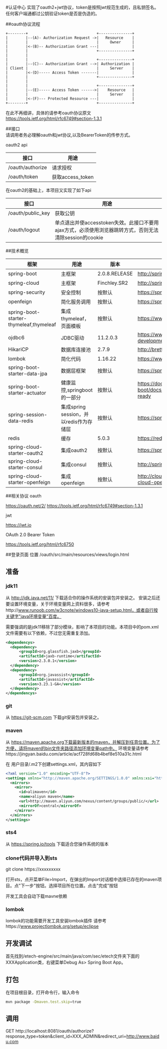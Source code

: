 #认证中心
实现了oauth2+jwt协议，token是按照jwt规范生成的，且私钥签名。
任何客户端通都过公钥验证token是否是伪造的。

##oauth协议流程

    +--------+                               +---------------+
    |        |--(A)- Authorization Request ->|   Resource    |
    |        |                               |     Owner     |
    |        |<-(B)-- Authorization Grant ---|               |
    |        |                               +---------------+
    |        |
    |        |                               +---------------+
    |        |--(C)-- Authorization Grant -->| Authorization |
    | Client |                               |     Server    |
    |        |<-(D)----- Access Token -------|               |
    |        |                               +---------------+
    |        |
    |        |                               +---------------+
    |        |--(E)----- Access Token ------>|    Resource   |
    |        |                               |     Server    |
    |        |<-(F)--- Protected Resource ---|               |
    +--------+                               +---------------+
    
在此不再细讲，具体的请参考oauth协议原文
https://tools.ietf.org/html/rfc6749#section-1.3.1
    
##接口   
请调用者务必理解oauth和jwt协议,以及BearerToken的传参方式。
  
oauth2 api

| 接口 | 用途   |
| ------  | ------ |
| /oauth/authorize | 请求授权  |
| /oauth/token | 获取access_token |

在oauth2的基础上，本项目又实现了如下api

| 接口 | 用途   |
| ------  | ------ |
| /oauth/public_key | 获取公钥  |
| /oauth/logout | 单点退出并使accesstoken失效。此接口不要用ajax方式，必须使用浏览器跳转方式，否则无法清除session的cookie |
  

##技术概览

| 框架 | 用途 | 版本 | 官网 |
| ------ | ------ | ------ | ------ |
| spring-boot | 主框架 | 2.0.8.RELEASE | http://spring.io/projects/spring-boot |
| spring-cloud | 主框架 | Finchley.SR2 | http://spring.io/projects/spring-cloud |
| spring-security | 安全控制 | 按默认 | https://spring.io/projects/spring-security |
| openfeign | 简化服务调用 | 按默认 | https://spring.io/projects/spring-security |
| spring-boot-starter-thymeleaf,thymeleaf | 集成thymeleaf，页面模板 | 按默认 | https://www.thymeleaf.org |
| ojdbc6 | JDBC驱动 | 11.2.0.3 | https://www.oracle.com/technetwork/database/application-development/jdbc/downloads/index.html |
| HikariCP | 数据库连接池 | 2.7.9 | http://brettwooldridge.github.io/HikariCP/ |
| lombok | 简化代码 | 1.16.22 | https://www.projectlombok.org |
| spring-boot-starter-data-jpa | 数据层框架 | 按默认 | https://spring.io/projects/spring-data-jpa |
| spring-boot-starter-actuator | 健康监控,springboot的一部分 | 按默认 | https://docs.spring.io/spring-boot/docs/2.0.8.RELEASE/reference/htmlsingle/#production-ready |
| spring-session-data-redis | 集成spring session，并以redis作为存储层 | 按默认 | https://spring.io/projects/spring-session#overview |
| redis | 缓存 | 5.0.3 | https://redis.io |
| spring-cloud-starter-oauth2 | 集成oauth2 | 按默认 | https://spring.io/projects/spring-security-oauth#overview |
| spring-cloud-starter-consul | 集成consul | 按默认 | http://spring.io/projects/spring-cloud-consul |
| spring-cloud-starter-openfeign | 集成openfeign | 按默认 | http://cloud.spring.io/spring-cloud-openfeign/single/spring-cloud-openfeign.html |


##相关协议
oauth

https://oauth.net/2/
https://tools.ietf.org/html/rfc6749#section-1.3.1

jwt

https://jwt.io

OAuth 2.0 Bearer Token

https://tools.ietf.org/html/rfc6750

##登录页面
位置
/oauth/src/main/resources/views/login.html

## 准备
### jdk11
从 http://jdk.java.net/11/ 下载适合你的操作系统的安装包并安装之。
安装之后还要设置环境变量，关于环境变量网上资料很多，请参考http://www.runoob.com/w3cnote/windows10-java-setup.html，或者自行按关键字"java环境变量"百度。

需要强调的是jdk11移除了部分模块，影响了本项目的功能。本项目中的pom.xml文件需要有以下依赖，不过您无需重复添加。
```xml
<dependencys>
  <dependency>
      <groupId>org.glassfish.jaxb</groupId>
      <artifactId>jaxb-runtime</artifactId>
      <version>2.3.0.1</version>
  </dependency>
  <dependency>
      <groupId>org.javassist</groupId>
      <artifactId>javassist</artifactId>
      <version>3.23.1-GA</version>
  </dependency>
</dependencys>
```

### git
从 https://git-scm.com 下载git安装包并安装之。

### maven
从 https://maven.apache.org下载最新版本的maven，并解压到任意位置。为了方便，请将maven的bin文件夹路径添加环境变量path中。
环境变量请参考https://jingyan.baidu.com/article/acf728fd68b4bef8e510a31c.html

在 用户目录/.m2下创建settings.xml，其内容如下
```xml
<?xml version="1.0" encoding="UTF-8"?>
<settings xmlns="http://maven.apache.org/SETTINGS/1.0.0" xmlns:xsi="http://www.w3.org/2001/XMLSchema-instance" xsi:schemaLocation="http://maven.apache.org/SETTINGS/1.0.0 http://maven.apache.org/xsd/settings-1.0.0.xsd">
  <mirrors>
    <mirror>
      <id>alimaven</id>
      <name>aliyun maven</name>
      <url>http://maven.aliyun.com/nexus/content/groups/public/</url>
      <mirrorOf>central</mirrorOf>
    </mirror>
  </mirrors> 
</settings>
```

### sts4 
从 https://spring.io/tools 下载适合您操作系统的版本

### clone代码并导入到sts
git clone https://xxxxxxxxx

打开sts，点开菜单File>Import，在弹出的Import对话框中选择已存在的maven项目。点"下一步"按钮。选择项目所在位置。点击"完成"按钮

开发工具会自动下载mavne依赖

### lombok
lombok的功能需要开发工具安装lombok插件
请参考https://www.projectlombok.org/setup/eclipse

## 开发调试
首先找到/etech-engine/src/main/java/com/sec/etech文件夹下面的XXXApplication类，右键菜单Debug As> Spring Boot App。

## 打包
在项目根目录，打开命令行，输入命令
```bash
mvn package -Dmaven.test.skip=true
```

## 调用
GET http://localhost:8081/oauth/authorize?response_type=token&client_id=XXX_ADMIN&redirect_uri=http://www.baidu.com

